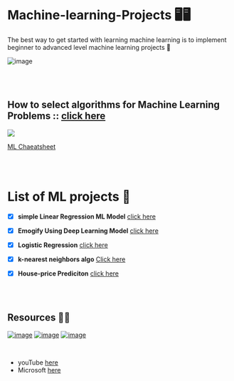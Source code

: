 # Machine-learning-Projects 🖥🖥
The best way to get started with learning machine learning is to implement beginner to advanced level machine learning projects 🤖

![image](https://www.vippng.com/png/full/258-2589914_how-to-become-a-machine-learning-engineer-ai.png)
 

<br> <br> 

## How to select algorithms for  Machine Learning Problems :: [click here](https://docs.microsoft.com/en-us/azure/machine-learning/media/algorithm-cheat-sheet/machine-learning-algorithm-cheat-sheet.svg)
![](https://docs.microsoft.com/en-us/azure/machine-learning/media/how-to-select-algorithms/how-to-select-algorithms.png)

[ML Chaeatsheet](https://becominghuman.ai/cheat-sheets-for-ai-neural-networks-machine-learning-deep-learning-big-data-science-pdf-f22dc900d2d7)

<br> <br> 



# List of ML projects 💌 

- [x] **simple Linear Regression ML Model** [click here ](https://github.com/Aj7t/Machine-learning-Projects/tree/main/Blogathon)
- [x] **Emogify Using Deep Learning Model** [click here ](https://github.com/Aj7t/Emogify)
- [x] **Logistic Regression** [click here](https://github.com/Aj7t/Machine-learning-Projects/tree/main/Loan%20Prediction)
- [x] **k-nearest neighbors algo** [Click here](https://github.com/Aj7t/Machine-learning-Projects/tree/main/KNN%20Implementation)
- [x] **House-price Prediciton** [click here](https://github.com/Aj7t/Machine-learning-Projects/tree/main/House-price%20Prediciton)
 


<br> <br>

## Resources 🚀🚀
[![image](https://user-images.githubusercontent.com/67835881/117100205-cd86ee00-ad90-11eb-992f-9e7d7e3e558e.png)](https://learn.datacamp.com/)   [![image](https://user-images.githubusercontent.com/67835881/117104060-193d9580-ad99-11eb-9e0c-78fdbe4ff490.png)](https://www.coursera.org/learn/machine-learning)   [![image](https://user-images.githubusercontent.com/67835881/117100715-11c6be00-ad92-11eb-82da-16b2a7fe53cf.png)](https://courses.analyticsvidhya.com/)    

<br>

 -  youTube [here](https://www.youtube.com/user/krishnaik06/playlists)
 -  Microsoft [here](https://docs.microsoft.com/en-us/azure/machine-learning/) 
